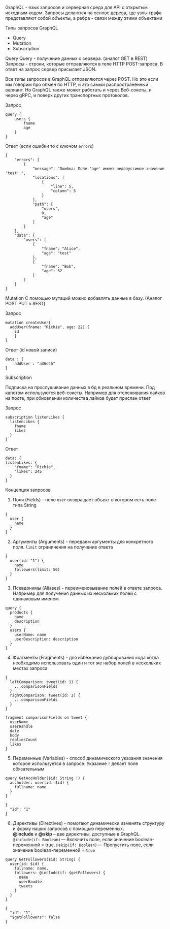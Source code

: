 GraphQL - язык запросов и серверная среда для API с открытым исходным кодом. Запросы делаются на основе дерева, где узлы графа представляют собой объекты, а ребра - связи между этими объектами

Типы запросов  GraphQL
- Query
- Mutation
- Subscription

Query
Query - получение данных с сервера. (аналог GET в REST) Запросы - строки, которые отправляются в теле HTTP POST-запроса. В ответ на запрос сервер присылает JSON.

Все типы запросов в GraphQL отправляются через POST. Но это если мы говорим про обмен по HTTP, и это самый распространённый вариант. Но GraphQL также может работать и через Веб-сокеты, и через gRPC, и поверх других транспортных протоколов.

Запрос
```
query {  
	users {    
		fname  
		age 
	}
}
```

Ответ (если ошибки то с ключом `errors`)

```
{
    "errors": [
        {
            "message": "Ошибка: Поле 'age' имеет недопустимое значение 'test'.",
            "locations": [
                {
                    "line": 5,
                    "column": 5
                }
            ],
            "path": [
                "users",
                0,
                "age"
            ]
        }
    ],
    "data": {
        "users": [
            {
                "fname": "Alice",
                "age": "test"
            },
            {
                "fname": "Bob",
                "age": 32
            }
        ]
    }
}
```

Mutation
С помощью мутаций можно добавлять данные в базу. (Аналог POST PUT в REST)

Запрос
```
mutation createUser{
  addUser(fname: "Richie", age: 22) {
    id
    }
}
```

Ответ (id новой записи)

```
data : {
	addUser : "a36e4h"
}
```

Subscription

Подписка на прослушивание данных в бд в реальном времени. Под капотом используются веб-сокеты. Например для отслеживания лайков на посте, при обновлении количества лайков будет прислан ответ

Запрос
```
subscription listenLikes {
  listenLikes {
    fname
    likes
  }
}
```

Ответ
```
data: {
listenLikes: {
    "fname": "Richie",
    "likes": 245
  }
}
```

Концепция запросов

1. Поля (Fields) - поле `user` возвращает объект в котором есть поле типа String 
```
{
  user {
    name
  }
}
```
2. Аргументы (Arguments) - передаем аргументы для конкретного поля. `limit` ограничения на получение ответа
```
{
  user(id: "1") {
    name
    followers(limit: 50)
  }
}
```
3. Псевдонимы (Aliases) - переименовывание полей в ответе запроса. Например для получения данных из нескольких полей с одинаковым именем
```
query {
  products {
    name
    description
  }
  users {
    userName: name
    userDescription: description
  }
}
```
4. Фрагменты (Fragments) - для избежания дублирования кода когда необходимо использовать один и тот же набор полей в нескольких местах запроса
```
{
  leftComparison: tweet(id: 1) {
    ...comparisonFields
  }
  rightComparison: tweet(id: 2) {
    ...comparisonFields
  }
}

fragment comparisonFields on tweet {
  userName
  userHandle
  date
  body
  repliesCount
  likes
}
```
5. Переменные (Variables) - способ динамического указания значения которое используется в запросе. Указание `!` делает поле обязательным
```
query GetAccHolder($id: String !) {
  accholder: user(id: $id) {
    fullname: name
  }
}

{
  "id": "1"
}
```
6. Директивы (Directives) - помогают динамически изменять структуру и форму наших запросов с помощью переменных. **@include** и **@skip** – две директивы, доступные в GraphQL. `@include(if: Boolean)` — Включить поле, если значение boolean-переменной = true. `@skip(if: Boolean)` —  Пропустить поле, если значение boolean-переменной = `true`
```
query GetFollowers($id: String) {
  user(id: $id) {
    fullname: name,
    followers: @include(if: $getFollowers) {
      name
      userHandle
      tweets
    }
  }
}

{
  "id": "1",
  "$getFollowers": false
}
```

